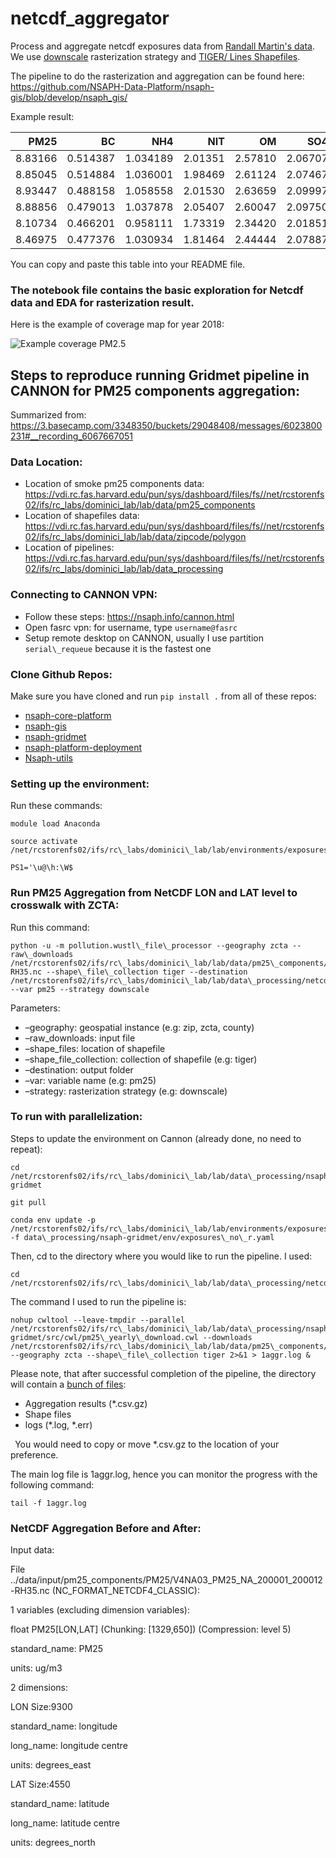 # netcdf_aggregator
Process and aggregate netcdf exposures data from [Randall Martin's data](https://sites.wustl.edu/acag/datasets/surface-pm2-5/). We use [downscale](https://en.wikipedia.org/wiki/Downscaling) rasterization strategy and [TIGER/ Lines Shapefiles](https://www.census.gov/geographies/mapping-files/time-series/geo/tiger-line-file.2000.html#list-tab-790442341). 



The pipeline to do the rasterization and aggregation can be found here:
 https://github.com/NSAPH-Data-Platform/nsaph-gis/blob/develop/nsaph_gis/


Example result: 

|      PM25  |       BC |       NH4 |      NIT |       OM |      SO4 |     SOIL |        SS |  zcta | Year |
|-----------:|---------:|---------:|--------:|--------:|--------:|--------:|---------:|------:|-----:|
|    8.83166 | 0.514387 | 1.034189 | 2.01351 | 2.57810 | 2.06707 | 0.535199 | 0.0900462 | 50174 | 2000 |
|    8.85045 | 0.514884 | 1.036001 | 1.98469 | 2.61124 | 2.07467 | 0.538295 | 0.0891946 | 50254 | 2000 |
|    8.93447 | 0.488158 | 1.058558 | 2.01530 | 2.63659 | 2.09997 | 0.544718 | 0.0894424 | 50830 | 2000 |
|    8.88856 | 0.479013 | 1.037878 | 2.05407 | 2.60047 | 2.09750 | 0.534648 | 0.0907961 | 50149 | 2000 |
|    8.10734 | 0.466201 | 0.958111 | 1.73319 | 2.34420 | 2.01851 | 0.466201 | 0.123487  | 52573 | 2000 |
|    8.46975 | 0.477376 | 1.030934 | 1.81464 | 2.44444 | 2.07887 | 0.477376 | 0.150484  | 52542 | 2000 |

You can copy and paste this table into your README file.

### The notebook file contains the basic exploration for Netcdf data and EDA for rasterization result. 

Here is the example of coverage map for year 2018: 

![Example coverage PM2.5](screenshot.png)

## <a name="_3pvqmuyiayzd"></a>Steps to reproduce running Gridmet pipeline in CANNON for  PM25 components aggregation:
Summarized from: <https://3.basecamp.com/3348350/buckets/29048408/messages/6023800231#__recording_6067667051> 
### <a name="_tv0cojf0x4ko"></a>Data Location: 
- Location of smoke pm25 components data: <https://vdi.rc.fas.harvard.edu/pun/sys/dashboard/files/fs//net/rcstorenfs02/ifs/rc_labs/dominici_lab/lab/data/pm25_components>  
- Location of shapefiles data: <https://vdi.rc.fas.harvard.edu/pun/sys/dashboard/files/fs//net/rcstorenfs02/ifs/rc_labs/dominici_lab/lab/data/zipcode/polygon>  
- Location of pipelines: <https://vdi.rc.fas.harvard.edu/pun/sys/dashboard/files/fs//net/rcstorenfs02/ifs/rc_labs/dominici_lab/lab/data_processing> 

### <a name="_fzpsk6d543ow"></a>Connecting to CANNON VPN: 
- Follow these steps: <https://nsaph.info/cannon.html>  
- Open fasrc vpn: for username, type `username@fasrc`
- Setup remote desktop on CANNON, usually I use partition `serial\_requeue` because it is the fastest one 

### <a name="_u0xqpvutvpc3"></a>Clone Github Repos: 
Make sure you have cloned and run `pip install .` from all of these repos:

- [nsaph-core-platform](https://github.com/NSAPH-Data-Platform/nsaph-core-platform/tree/develop)
- [nsaph-gis](https://github.com/NSAPH-Data-Platform/nsaph-gis)
- [nsaph-gridmet](https://github.com/NSAPH-Data-Platform/nsaph-gridmet)
- [nsaph-platform-deployment](https://github.com/NSAPH-Data-Platform/nsaph-platform-deployment)
- [Nsaph-utils](https://github.com/NSAPH-Data-Platform/nsaph-utils)
### <a name="_koxy2eqfcoee"></a>Setting up the environment: 
Run these commands: 
```
module load Anaconda

source activate /net/rcstorenfs02/ifs/rc\_labs/dominici\_lab/lab/environments/exposures\_no\_r

PS1='\u@\h:\W$
```

### <a name="_uxh7esti8run"></a>Run PM25 Aggregation from NetCDF LON and LAT level to crosswalk with ZCTA: 


Run this command: 
```
python -u -m pollution.wustl\_file\_processor --geography zcta --raw\_downloads /net/rcstorenfs02/ifs/rc\_labs/dominici\_lab/lab/data/pm25\_components/PM25/V4NA03\_PM25\_NA\_200001\_200012-RH35.nc --shape\_file\_collection tiger --destination /net/rcstorenfs02/ifs/rc\_labs/dominici\_lab/lab/data\_processing/netcdf\_aggregator/kezia/data/intermediate --var pm25 --strategy downscale 
```

Parameters: 

- –geography: geospatial instance (e.g: zip, zcta, county)
- –raw\_downloads: input file
- –shape\_files: location of shapefile 
- –shape\_file\_collection: collection of shapefile (e.g: tiger)
- –destination: output folder
- –var: variable name (e.g: pm25)
- –strategy: rasterization strategy (e.g: downscale)
### <a name="_crov0h4p3m7q"></a>To run with parallelization: 
Steps to update the environment on Cannon (already done, no need to repeat):
```
cd /net/rcstorenfs02/ifs/rc\_labs/dominici\_lab/lab/data\_processing/nsaph-gridmet

git pull

conda env update -p /net/rcstorenfs02/ifs/rc\_labs/dominici\_lab/lab/environments/exposures\_no\_r -f data\_processing/nsaph-gridmet/env/exposures\_no\_r.yaml
```
Then, cd to the directory where you would like to run the pipeline. I used:

```
cd /net/rcstorenfs02/ifs/rc\_labs/dominici\_lab/lab/data\_processing/netcdf\_aggregator
```


The command I used to run the pipeline is:

```
nohup cwltool --leave-tmpdir --parallel /net/rcstorenfs02/ifs/rc\_labs/dominici\_lab/lab/data\_processing/nsaph-gridmet/src/cwl/pm25\_yearly\_download.cwl --downloads /net/rcstorenfs02/ifs/rc\_labs/dominici\_lab/lab/data/pm25\_components/PM25/ --geography zcta --shape\_file\_collection tiger 2>&1 > 1aggr.log &
```

Please note, that after successful completion of the pipeline, the directory will contain a [bunch of files](https://github.com/NSAPH-Data-Platform/nsaph-gridmet/blob/develop/src/cwl/pm25_yearly_download.cwl#L90-L110):

- Aggregation results (\*.csv.gz)
- Shape files
- logs (\*.log, \*.err) 

` `You would need to copy or move \*.csv.gz to the location of your preference.

The main log file is 1aggr.log, hence you can monitor the progress with the following command:

```
tail -f 1aggr.log
```

### <a name="_bsp9qgmk7ml3"></a>NetCDF Aggregation Before and After: 
Input data: 

File ../data/input/pm25\_components/PM25/V4NA03\_PM25\_NA\_200001\_200012-RH35.nc (NC\_FORMAT\_NETCDF4\_CLASSIC):

1 variables (excluding dimension variables):

float PM25[LON,LAT] (Chunking: [1329,650]) (Compression: level 5)

standard\_name: PM25

units: ug/m3

2 dimensions:

LON Size:9300

standard\_name: longitude

long\_name: longitude centre

units: degrees\_east

LAT Size:4550

standard\_name: latitude

long\_name: latitude centre

units: degrees\_north


